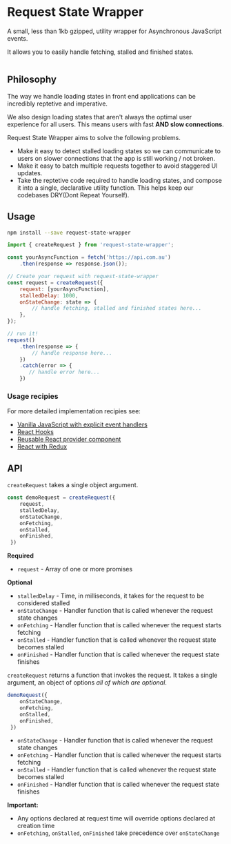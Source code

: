 # Request State Wrapper

A small, less than 1kb gzipped, utility wrapper for Asynchronous JavaScript events.  

It allows you to easily handle fetching, stalled and finished states.

<p align="center"><img src="https://user-images.githubusercontent.com/12635736/55130897-ab155600-5170-11e9-9d83-478281e512b7.gif" alt="" /></p>

## Philosophy

The way we handle loading states in front end applications can be incredibly reptetive and imperative.

We also design loading states that aren't always the optimal user experience for all users. This means users with fast **AND slow connections**.

Request State Wrapper aims to solve the following problems.

- Make it easy to detect stalled loading states so we can communicate to users on slower connections that the app is still working / not broken.
- Make it easy to batch multiple requests together to avoid staggered UI updates.
- Take the reptetive code required to handle loading states, and compose it into a single, declarative utility function. This helps keep our codebases DRY(Dont Repeat Yourself).

## Usage

```bash
npm install --save request-state-wrapper
```

```javascript
import { createRequest } from 'request-state-wrapper';

const yourAsyncFunction = fetch('https://api.com.au')
    .then(response => response.json());

// Create your request with request-state-wrapper
const request = createRequest({
    request: [yourAsyncFunction],
    stalledDelay: 1000,
    onStateChange: state => { 
        // handle fetching, stalled and finished states here... 
    },
});

// run it!
request()
    .then(response => {
        // handle response here...
    })
    .catch(error => {
       // handle error here... 
    })
```

### Usage recipies

For more detailed implementation recipies see:

- [Vanilla JavaScript with explicit event handlers](https://codesandbox.io/s/62vpv1o813)
- [React Hooks](https://codesandbox.io/s/kw9p9jwz3v)
- [Reusable React provider component](https://codesandbox.io/s/w6m4w2vowl)
- [React with Redux](https://codesandbox.io/s/8krrvvj2z9)

## API

`createRequest` takes a single object argument.

```javascript
const demoRequest = createRequest({ 
    request,
    stalledDelay,
    onStateChange,
    onFetching,
    onStalled,
    onFinished,
 })
```

**Required**

- `request` - Array of one or more promises

**Optional**

- `stalledDelay` - Time, in milliseconds, it takes for the request to be considered stalled
- `onStateChange` - Handler function that is called whenever the request state changes
- `onFetching` - Handler function that is called whenever the request starts fetching
- `onStalled` - Handler function that is called whenever the request state becomes stalled
- `onFinished` - Handler function that is called whenever the request state finishes

`createRequest` returns a function that invokes the request. It takes a single argument, an object of options *all of which are optional*.

```javascript
demoRequest({
    onStateChange,
    onFetching,
    onStalled,
    onFinished,
 })
```

- `onStateChange` - Handler function that is called whenever the request state changes
- `onFetching` - Handler function that is called whenever the request starts fetching
- `onStalled` - Handler function that is called whenever the request state becomes stalled
- `onFinished` - Handler function that is called whenever the request state finishes

**Important:** 

- Any options declared at request time will override options declared at creation time
- `onFetching`, `onStalled`, `onFinished` take precedence over `onStateChange`
